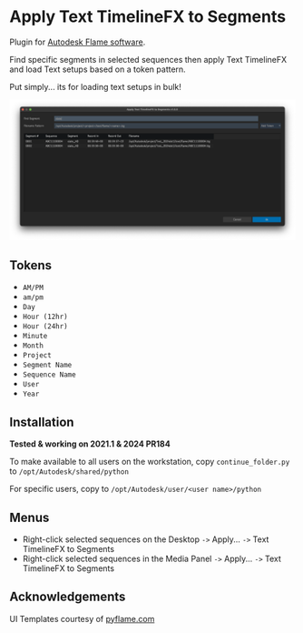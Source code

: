 # Apply Text TimelineFX to Segments

Plugin for [Autodesk Flame software](http://www.autodesk.com/products/flame).

Find specific segments in selected sequences then apply Text TimelineFX and load Text setups based on a token pattern.

Put simply... its for loading text setups in bulk!

![screenshot](screenshot.png)

## Tokens
- `AM/PM`
- `am/pm`
- `Day`
- `Hour (12hr)`
- `Hour (24hr)`
- `Minute`
- `Month`
- `Project`
- `Segment Name`
- `Sequence Name`
- `User`
- `Year`

## Installation
**Tested & working on 2021.1 & 2024 PR184**

To make available to all users on the workstation, copy `continue_folder.py` to `/opt/Autodesk/shared/python`

For specific users, copy to `/opt/Autodesk/user/<user name>/python`

## Menus
- Right-click selected sequences on the Desktop `->` Apply... `->` Text TimelineFX to Segments
- Right-click selected sequences in the Media Panel `->` Apply... `->` Text TimelineFX to Segments

## Acknowledgements
UI Templates courtesy of [pyflame.com](http://www.pyflame.com)

